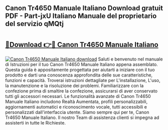 ## Canon Tr4650 Manuale Italiano Download gratuit PDF - Part-jxU Italiano Manuale del proprietario del servizio qMQtj

# <h2><a href="http://dfbntrf.blite.top/?on=Canon+Tr4650+Manuale+Italiano">🔗Download 👉🔴 Canon Tr4650 Manuale Italiano</a></h2>

[![Canon Tr4650 Manuale Italiano download](https://i.imgur.com/lujVjoI.png)](http://dfbntrf.blite.top/?on=Canon+Tr4650+Manuale+Italiano)
Saluti e benvenuto nel manuale di Istruzioni per il tuo Canon Tr4650 Manuale Italiano appena assemblato. Questa guida è appositamente progettata per aiutarti a iniziare con il tuo prodotto e darti una conoscenza approfondita delle sue caratteristiche, funzioni e capacità. Troverai istruzioni dettagliate per L'installazione, L'uso, la manutenzione e la risoluzione dei problemi. Familiarizzare con la confezione prima di smaltire la confezione, assicurarsi di aver conservato tutti gli accessori necessari. Le funzionalità avanzate di Canon Tr4650 Manuale Italiano includono Realtà Aumentata, profili personalizzabili, aggiornamenti automatici e riconoscimento vocale, tutti accessibili e personalizzati dall'interfaccia utente. Siamo sempre qui per te, Canon Tr4650 Manuale Italiano. Il nostro Team di assistenza clienti si impegna ad assisterti in tutte le Richieste.
